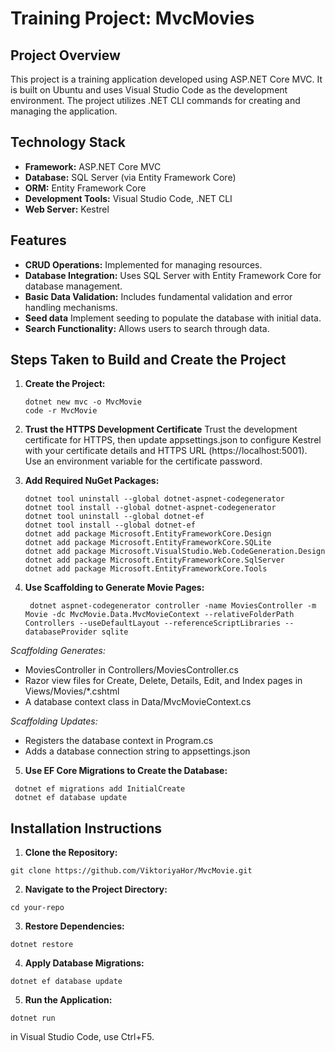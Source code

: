 # Training Project: MvcMovies

## Project Overview

This project is a training application developed using ASP.NET Core MVC. It is built on Ubuntu and uses Visual Studio Code as the development environment. The project utilizes .NET CLI commands for creating and managing the application.

## Technology Stack

- **Framework:** ASP.NET Core MVC
- **Database:** SQL Server (via Entity Framework Core)
- **ORM:** Entity Framework Core
- **Development Tools:** Visual Studio Code, .NET CLI
- **Web Server:** Kestrel

## Features

- **CRUD Operations:** Implemented for managing resources.
- **Database Integration:** Uses SQL Server with Entity Framework Core for database management.
- **Basic Data Validation:** Includes fundamental validation and error handling mechanisms.
- **Seed data** Implement seeding to populate the database with initial data.
- **Search Functionality:** Allows users to search through data.

## Steps Taken to Build and Create the Project

1. **Create the Project:**
   ```
   dotnet new mvc -o MvcMovie
   code -r MvcMovie
   ```

2. **Trust the HTTPS Development Certificate**
Trust the development certificate for HTTPS, then update appsettings.json to configure Kestrel with your certificate details and HTTPS URL (https://localhost:5001). Use an environment variable for the certificate password.

3. **Add Required NuGet Packages:**
    ```
    dotnet tool uninstall --global dotnet-aspnet-codegenerator
    dotnet tool install --global dotnet-aspnet-codegenerator
    dotnet tool uninstall --global dotnet-ef
    dotnet tool install --global dotnet-ef
    dotnet add package Microsoft.EntityFrameworkCore.Design
    dotnet add package Microsoft.EntityFrameworkCore.SQLite
    dotnet add package Microsoft.VisualStudio.Web.CodeGeneration.Design
    dotnet add package Microsoft.EntityFrameworkCore.SqlServer
    dotnet add package Microsoft.EntityFrameworkCore.Tools
    ```

4. **Use Scaffolding to Generate Movie Pages:**
   ```
    dotnet aspnet-codegenerator controller -name MoviesController -m Movie -dc MvcMovie.Data.MvcMovieContext --relativeFolderPath Controllers --useDefaultLayout --referenceScriptLibraries --databaseProvider sqlite
   ```
*Scaffolding Generates:*
- MoviesController in Controllers/MoviesController.cs
- Razor view files for Create, Delete, Details, Edit, and Index pages in Views/Movies/*.cshtml
- A database context class in Data/MvcMovieContext.cs

*Scaffolding Updates:*
- Registers the database context in Program.cs
- Adds a database connection string to appsettings.json

5. **Use EF Core Migrations to Create the Database:**
  ```
   dotnet ef migrations add InitialCreate
   dotnet ef database update
  ```

## Installation Instructions

1. **Clone the Repository:**
  ```
  git clone https://github.com/ViktoriyaHor/MvcMovie.git
  ```
2. **Navigate to the Project Directory:**
  ```
  cd your-repo
  ```
3. **Restore Dependencies:**
  ```
  dotnet restore
  ```
4. **Apply Database Migrations:**
  ```
  dotnet ef database update
  ```
5. **Run the Application:**
  ```
  dotnet run
  ```
in Visual Studio Code, use Ctrl+F5.
